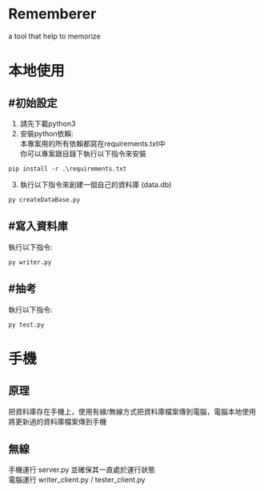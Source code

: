 # Rememberer
a tool that help to memorize

本地使用
===========
#初始設定
------
1. 請先下載python3  
2. 安裝python依賴:  
   本專案用的所有依賴都寫在requirements.txt中  
   你可以專案跟目錄下執行以下指令來安裝
```
pip install -r .\requirements.txt
```
3. 執行以下指令來創建一個自己的資料庫 (data.db)
```
py createDataBase.py
```

#寫入資料庫
------
執行以下指令:
```
py writer.py
```
  
#抽考
------
執行以下指令:
```
py test.py
```

手機
=====
原理
---
  把資料庫存在手機上，使用有線/無線方式把資料庫檔案傳到電腦，電腦本地使用將更新過的資料庫檔案傳到手機  

無線
----
手機運行 server.py 並確保其一直處於運行狀態  
電腦運行 writer_client.py / tester_client.py
